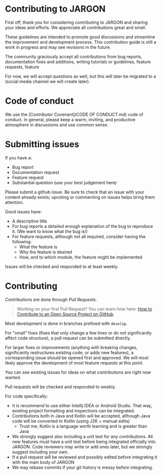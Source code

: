 # Contributing to JARGON

First off, thank you for considering contributing to JARGON and sharing your ideas and efforts. We appreciate all
contributions great and small.

These guidelines are intended to promote good discussions and streamline the improvement and development process. This
contribution guide is still a work in progress and may see revisions in the future.

The community graciously accept all contributions from bug reports, documentation fixes and additions, writing tutorials or guidelines, feature requests, feature 

For now, we will accept questions as well, but this will later be migrated to a (social media channel we will create later).

# Code of conduct
We use the [Contributor Covenant](CODE OF CONDUCT.md) code of conduct. 
In general, please keep a warm, inviting, and productive atmosphere in discussions and use common sense.

# Submitting issues
If you have a:
- Bug report
- Documentation request
- Feature request
- Substantial question (use your best judgement here)

Please submit a github issue. Be sure to check that an issue with your content already exists; upvoting
or commenting on issues helps bring them attention.

Good issues have:
- A descriptive title
- For bug reports a detailed enough explanation of the bug to reproduce it. (We want to know what the bug is!)
- For feature requests, although not all required, consider having the following:
  - What the feature is
  - Why the feature is desired
  - How, and to which module, the feature might be implemented

Issues will be checked and responded to at least weekly.

# Contributing

Contributions are done through _Pull Requests_.

>Working on your first Pull Request? You can learn how here: [How to Contribute to an Open Source Project on GitHub](https://egghead.io/series/how-to-contribute-to-an-open-source-project-on-github).

Most development is done in branches prefixed with `develop`.

For "small" fixes (fixes that only change a few lines or do not significantly affect code structure), a
pull request can be submitted directly.

For larger fixes or improvements (anything with breaking changes, significantly restructures existing code,
or adds new features), a corresponding issue should be opened first and approved.
We will most likely approve the development of most feature requests at this point.

You can see existing issues for ideas on what contributions are right now wanted.

Pull requests will be checked and responded to weekly.

For code specifically:
- It is recommend to use either Intellij IDEA or Android Studio. That way, existing project formatting and 
  inspections can be integrated.
- Contributions both in Java and Kotlin will be accepted, although Java code will be converted to Kotlin (using J2K + manual edits)
   - Trust me; Kotlin is a language worth learning and is greater than Java
- We strongly suggest also including a unit test for any contributions. All new features must have a unit test before
being integrated officially into JARGON. Code reviewers may write or add ones later, but we strongly suggest including your own.
- If a pull request will be reviewed and possibly edited before integrating it with the main body of JARGON
- We may rebase commits if your git history is messy before integrating.
